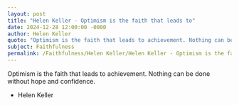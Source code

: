 ```yaml
---
layout: post
title: "Helen Keller - Optimism is the faith that leads to"
date: 2024-12-28 12:00:00 -0000
author: Helen Keller
quote: "Optimism is the faith that leads to achievement. Nothing can be done without hope and confidence."
subject: Faithfulness
permalink: /Faithfulness/Helen Keller/Helen Keller - Optimism is the faith that leads to
---
```


Optimism is the faith that leads to achievement. Nothing can be done without hope and confidence.

- Helen Keller
